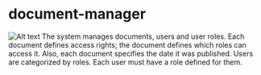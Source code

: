 # document-manager
![Alt text](https://circleci.com/gh/CodeMuhammed/document-manager.svg?&style=shield&circle-token=f92395a3271d945db78a48d76f6f8f1521c930e7)
The system manages documents, users and user roles. Each document defines access rights; the document defines which roles can access it. Also, each document specifies the date it was published.   Users are categorized by roles. Each user must have a role defined for them.
